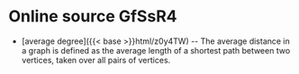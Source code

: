 # Online source GfSsR4

* [average degree]({{< base >}}html/z0y4TW) -- The average distance in a graph is defined as the average length of a shortest path between two vertices, taken over all pairs of vertices.